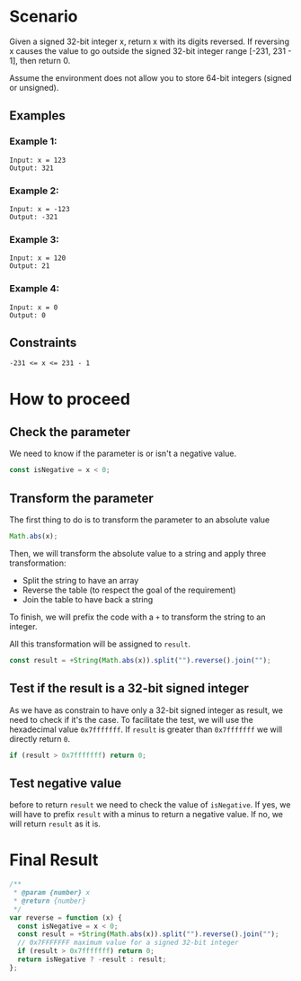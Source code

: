 # Scenario

Given a signed 32-bit integer x, return x with its digits reversed. If reversing x causes the value to go outside the signed 32-bit integer range [-231, 231 - 1], then return 0.

Assume the environment does not allow you to store 64-bit integers (signed or unsigned).

## Examples

### Example 1:

```
Input: x = 123
Output: 321
```

### Example 2:

```
Input: x = -123
Output: -321
```

### Example 3:

```
Input: x = 120
Output: 21
```

### Example 4:

```
Input: x = 0
Output: 0
```

## Constraints

```
-231 <= x <= 231 - 1
```

# How to proceed

## Check the parameter

We need to know if the parameter is or isn't a negative value.

```javascript
const isNegative = x < 0;
```

## Transform the parameter

The first thing to do is to transform the parameter to an absolute value

```javascript
Math.abs(x);
```

Then, we will transform the absolute value to a string and apply three transformation:

- Split the string to have an array
- Reverse the table (to respect the goal of the requirement)
- Join the table to have back a string

To finish, we will prefix the code with a `+` to transform the string to an integer.

All this transformation will be assigned to `result`.

```javascript
const result = +String(Math.abs(x)).split("").reverse().join("");
```

## Test if the result is a 32-bit signed integer

As we have as constrain to have only a 32-bit signed integer as result, we need to check if it's the case.
To facilitate the test, we will use the hexadecimal value `0x7fffffff`.
If `result` is greater than `0x7fffffff` we will directly return `0`.

```javascript
if (result > 0x7fffffff) return 0;
```

## Test negative value

before to return `result` we need to check the value of `isNegative`.
If yes, we will have to prefix `result` with a minus to return a negative value.
If no, we will return `result` as it is.

# Final Result

```javascript
/**
 * @param {number} x
 * @return {number}
 */
var reverse = function (x) {
  const isNegative = x < 0;
  const result = +String(Math.abs(x)).split("").reverse().join("");
  // 0x7FFFFFFF maximum value for a signed 32-bit integer
  if (result > 0x7fffffff) return 0;
  return isNegative ? -result : result;
};
```
